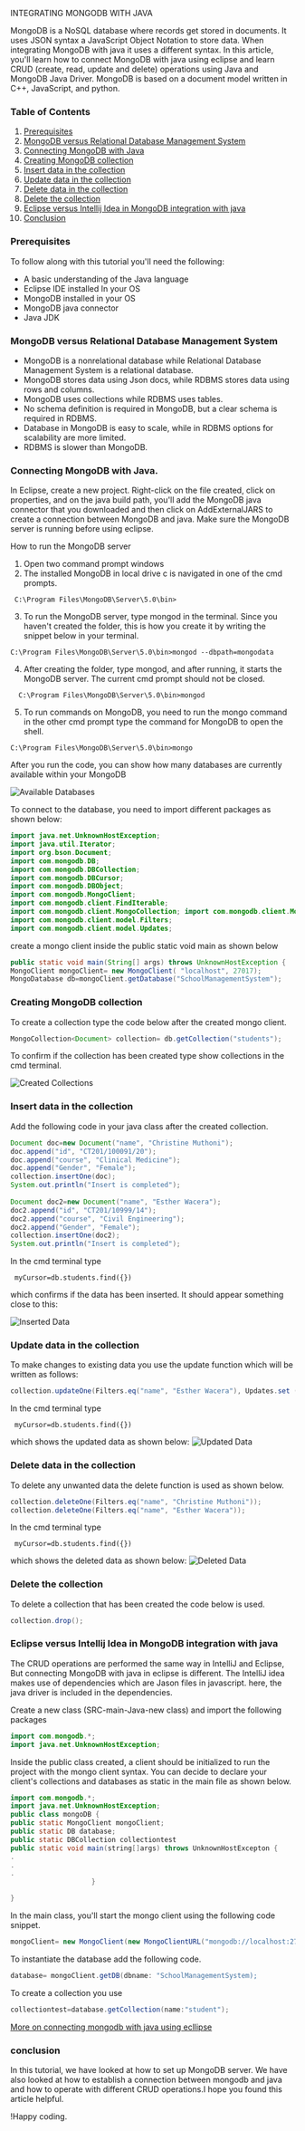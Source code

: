 INTEGRATING MONGODB WITH JAVA

MongoDB is a NoSQL database where records get stored in documents. It uses JSON syntax a JavaScript Object Notation to store data. When integrating MongoDB with java it uses a different syntax.
In this article, you'll learn how to connect MongoDB with java using eclipse and learn CRUD (create, read, update and delete) operations using Java and MongoDB Java Driver. MongoDB is based on a document model written in C++, JavaScript, and python.

### Table of Contents

1. [Prerequisites](#prerequisites) 
2. [MongoDB versus Relational Database Management System](#MongoDB-versus-Relational-Database-Management-System) 
3. [Connecting MongoDB with Java](#Connecting-MongoDB-with-Java) 
4. [Creating MongoDB collection](#Creating-MongoDB-collection) 
5. [Insert data in the collection](#Insert-data-in-the-collection) 
6. [Update data in the collection](#Update-data-in-the-collection) 
7. [Delete data in the collection](#Delete-data-in-the-collection) 
8. [Delete the collection](#Delete-the-collection) 
9. [Eclipse versus Intellij Idea in MongoDB integration with java](#Eclipse-versus-Intellij-Idea-in-MongoDB-integration-with-java) 
9. [Conclusion](#Conclusion) 


### Prerequisites

To follow along with this tutorial you'll need the following:
- A basic understanding of the Java language
- Eclipse IDE installed In your OS
- MongoDB installed in your OS
- MongoDB java connector
- Java JDK

### MongoDB versus Relational Database Management System

- MongoDB is a nonrelational database while Relational Database Management System is a relational database.
- MongoDB stores data using Json docs, while RDBMS stores data using rows and columns.
- MongoDB uses collections while RDBMS uses tables.
- No schema definition is required in MongoDB, but a clear schema is required in RDBMS.
- Database in MongoDB is easy to scale, while in RDBMS options for scalability are more limited.
- RDBMS is slower than MongoDB.

### Connecting MongoDB with Java.

In Eclipse, create a new project. Right-click on the file created, click on properties, and on the java build path, you'll add the MongoDB java connector that you downloaded and then click on AddExternalJARS to create a connection between MongoDB and java. Make sure the MongoDB server is running before using eclipse.


How to run the MongoDB server

1. Open two command prompt windows
2. The installed MongoDB in local drive c is navigated in one of the cmd prompts.

```
 C:\Program Files\MongoDB\Server\5.0\bin>
```
3. To run the MongoDB server, type mongod in the terminal. Since you haven't created the folder, this is how you create it by writing the snippet below in your terminal.
```
C:\Program Files\MongoDB\Server\5.0\bin>mongod --dbpath=mongodata
```
4. After creating the folder, type mongod, and after running, it starts the MongoDB server. The current cmd prompt should not be closed.
```
  C:\Program Files\MongoDB\Server\5.0\bin>mongod
```
5. To run commands on MongoDB, you need to run the mongo command in the other cmd prompt type the command for MongoDB to open the shell.
```
C:\Program Files\MongoDB\Server\5.0\bin>mongo
```
After you run the code, you can show how many databases are currently available within your MongoDB

![Available Databases](integrating-mongodb-with-java/available-databases.png)

To connect to the database, you need to import different packages as shown below:

```java
import java.net.UnknownHostException;
import java.util.Iterator;
import org.bson.Document;
import com.mongodb.DB;
import com.mongodb.DBCollection;
import com.mongodb.DBCursor;
import com.mongodb.DBObject;
import com.mongodb.MongoClient;
import com.mongodb.client.FindIterable;
import com.mongodb.client.MongoCollection; import com.mongodb.client.MongoDatabase;
import com.mongodb.client.model.Filters;
import com.mongodb.client.model.Updates;
```
create a mongo client inside the public static void main as shown below
```java
public static void main(String[] args) throws UnknownHostException {
MongoClient mongoClient= new MongoClient( "localhost", 27017);
MongoDatabase db=mongoClient.getDatabase("SchoolManagementSystem");
```
### Creating MongoDB collection

To create a collection type the code below after the created mongo client.
```java
MongoCollection<Document> collection= db.getCollection("students");
```
To confirm if the collection has been created type show collections in the cmd terminal.

![Created Collections](integrating-mongodb-with-java/created-collections.png)

### Insert data in the collection
Add the following code in your java class after the created collection.
```java
Document doc=new Document("name", "Christine Muthoni");
doc.append("id", "CT201/100091/20");
doc.append("course", "Clinical Medicine");
doc.append("Gender", "Female");
collection.insertOne(doc);
System.out.println("Insert is completed");
   
Document doc2=new Document("name", "Esther Wacera");
doc2.append("id", "CT201/10999/14");
doc2.append("course", "Civil Engineering");
doc2.append("Gender", "Female");
collection.insertOne(doc2);
System.out.println("Insert is completed");
```
In the cmd terminal type 
```
 myCursor=db.students.find({})
```
which confirms if the data has been inserted.
It should appear something close to this:

![Inserted Data](integrating-mongodb-with-java/insert-data.png)

### Update data in the collection
To make changes to existing data you use the update function which will be written as follows:

```java
collection.updateOne(Filters.eq("name", "Esther Wacera"), Updates.set ("Course", "Computer Science"));
```
In the cmd terminal type 
```
 myCursor=db.students.find({})
```
which shows the updated data as shown below:
![Updated Data](integrating-mongodb-with-java/update-data.png)

### Delete data in the collection
To delete any unwanted data the delete function is used as shown below.
```java
collection.deleteOne(Filters.eq("name", "Christine Muthoni"));
collection.deleteOne(Filters.eq("name", "Esther Wacera"));
 ```

In the cmd terminal type 
```
 myCursor=db.students.find({})
```
which shows the deleted data as shown below:
![Deleted Data](integrating-mongodb-with-java/delete-data.png)

### Delete the collection
To delete a collection that has been created the code below is used.

```java
collection.drop();
```
### Eclipse versus Intellij Idea in MongoDB integration with java
The CRUD operations are performed the same way in IntelliJ and Eclipse, But connecting MongoDB with java in eclipse is different. The IntelliJ idea makes use of dependencies which are Jason files in javascript. here, the java driver is included in the dependencies.

Create a new class (SRC-main-Java-new class) and import the following packages
```java
import com.mongodb.*;
import java.net.UnknownHostException;
```
Inside the public class created, a client should be initialized to run the project with the mongo client syntax. You can decide to declare your client's collections and databases as static in the main file as shown below.
```java
import com.mongodb.*;
import java.net.UnknownHostException;
public class mongoDB {
public static MongoClient mongoClient;
public static DB database;
public static DBCollection collectiontest
public static void main(string[]args) throws UnknownHostExcepton { 
.
.
.
                    }

}
```
In the main class, you'll start the mongo client using the following code snippet.
```java
mongoClient= new MongoClient(new MongoClientURL("mongodb://localhost:27017"));
```
To instantiate the database add the following code.

```java
database= mongoClient.getDB(dbname: "SchoolManagementSystem);
```
To create a collection you use
```java
collectiontest=database.getCollection(name:"student");
```
[More on connecting mongodb with java using ecllipse](https://www.jetbrains.com/help/idea/mongodb.html)

### conclusion
In this tutorial, we have looked at how to set up MongoDB server. We have also looked at how to establish a connection between mongodb and java and how to operate with different CRUD operations.I hope you found this article helpful.

!Happy coding.









